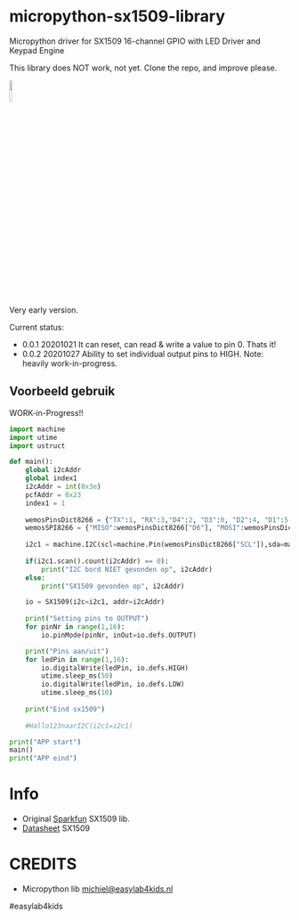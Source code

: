 # micropython-sx1509-library
Micropython driver for SX1509 16-channel GPIO with LED Driver and Keypad Engine


This library does NOT work, not yet.  Clone the repo, and improve please.


<img src="https://cdn.sparkfun.com/r/500-500/assets/parts/1/0/9/5/6/13601-01.jpg" width="10%" hieght="10%">

Very early version.

Current status:
- 0.0.1 20201021 It can reset, can read & write a value to pin 0. Thats it!
- 0.0.2 20201027 Ability to set individual output pins to HIGH.  Note: heavily work-in-progress.


## Voorbeeld gebruik
WORK-in-Progress!!

```python
import machine
import utime
import ustruct

def main():
    global i2cAddr
    global index1
    i2cAddr = int(0x3e)
    pcfAddr = 0x23
    index1 = 1
    
    wemosPinsDict8266 = {"TX":1, "RX":3,"D4":2, "D3":0, "D2":4, "D1":5, "RX":3, "TX":1, "D8":15, "D7":13, "D6":12, "D5":14, "D0":16, "SCL":5, "SDA":4}
    wemosSPI8266 = {"MISO":wemosPinsDict8266["D6"], "MOSI":wemosPinsDict8266["D7"], "SCK":wemosPinsDict8266["D5"], "CSN":wemosPinsDict8266["D4"], "CE":wemosPinsDict8266["D3"]}
    
    i2c1 = machine.I2C(scl=machine.Pin(wemosPinsDict8266["SCL"]),sda=machine.Pin(wemosPinsDict8266["SDA"]),freq=100000)
    
    if(i2c1.scan().count(i2cAddr) == 0):
        print("I2C bord NIET gevonden op", i2cAddr)
    else:
        print("SX1509 gevonden op", i2cAddr)

    io = SX1509(i2c=i2c1, addr=i2cAddr)
    
    print("Setting pins to OUTPUT")
    for pinNr in range(1,16):
        io.pinMode(pinNr, inOut=io.defs.OUTPUT)

    print("Pins aan/uit")
    for ledPin in range(1,16):
        io.digitalWrite(ledPin, io.defs.HIGH)
        utime.sleep_ms(50)
        io.digitalWrite(ledPin, io.defs.LOW)
        utime.sleep_ms(10)
    
    print("Eind sx1509")
    
    #Hallo123naarI2C(i2c1=i2c1)

print("APP start")
main()
print("APP eind")

```

# Info
- Original <a href="https://learn.sparkfun.com/tutorials/sx1509-io-expander-breakout-hookup-guide">Sparkfun</a> SX1509 lib.
- <a href="https://datasheet.octopart.com/SX1509BIULTRT-Semtech-datasheet-12516845.pdf">Datasheet</a> SX1509


# CREDITS
- Micropython lib michiel@easylab4kids.nl

#easylab4kids
